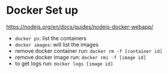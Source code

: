 # Docker Set up

https://nodejs.org/en/docs/guides/nodejs-docker-webapp/

- `docker ps`: list the containers
- `docker images`: will list the images
- remove docker container run: `docker rm -f [container id]`
- remove docker image run: `docker rmi -f [image id]`
- to get logs run: `docker logs [image id]`